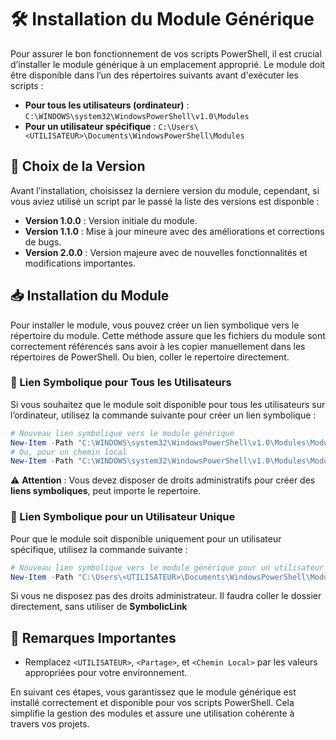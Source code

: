﻿# 🛠️ Installation du Module Générique

Pour assurer le bon fonctionnement de vos scripts PowerShell, il est crucial d’installer le module générique à un emplacement approprié. Le module doit être disponible dans l’un des répertoires suivants avant d'exécuter les scripts :

- **Pour tous les utilisateurs (ordinateur)** : `C:\WINDOWS\system32\WindowsPowerShell\v1.0\Modules`
- **Pour un utilisateur spécifique** : `C:\Users\<UTILISATEUR>\Documents\WindowsPowerShell\Modules`

## 🔢 Choix de la Version

Avant l’installation, choisissez la derniere version du module, cependant, si vous aviez utilisé un script par le passé la liste des versions est disponble :

- **Version 1.0.0** : Version initiale du module.
- **Version 1.1.0** : Mise à jour mineure avec des améliorations et corrections de bugs.
- **Version 2.0.0** : Version majeure avec de nouvelles fonctionnalités et modifications importantes.

## 📥 Installation du Module

Pour installer le module, vous pouvez créer un lien symbolique vers le répertoire du module. Cette méthode assure que les fichiers du module sont correctement référencés sans avoir à les copier manuellement dans les répertoires de PowerShell. Ou bien, coller le repertoire directement.

### 👥 Lien Symbolique pour Tous les Utilisateurs

Si vous souhaitez que le module soit disponible pour tous les utilisateurs sur l’ordinateur, utilisez la commande suivante pour créer un lien symbolique :

```powershell
# Nouveau lien symbolique vers le module générique
New-Item -Path "C:\WINDOWS\system32\WindowsPowerShell\v1.0\Modules\ModuleGenerics" -ItemType SymbolicLink -Target "\\serveur.domain.adds\<Partage>\ModuleGenerics\"
# Ou, pour un chemin local
New-Item -Path "C:\WINDOWS\system32\WindowsPowerShell\v1.0\Modules\ModuleGenerics" -ItemType SymbolicLink -Target '\<Chemin Local>\ModuleGenerics\'
```
⚠️ **Attention** : Vous devez disposer de droits administratifs pour créer des **liens symboliques**, peut importe le repertoire.

### 👤 Lien Symbolique pour un Utilisateur Unique
Pour que le module soit disponible uniquement pour un utilisateur spécifique, utilisez la commande suivante :

```powershell
# Nouveau lien symbolique vers le module générique pour un utilisateur spécifique
New-Item -Path "C:\Users\<UTILISATEUR>\Documents\WindowsPowerShell\Modules\ModuleGenerics" -ItemType SymbolicLink -Target '<Chemin Local>\ModuleGenerics\'
```
Si vous ne disposez pas des droits administrateur. Il faudra coller le dossier directement, sans utiliser de **SymbolicLink**

## 📌 Remarques Importantes

- Remplacez `<UTILISATEUR>`, `<Partage>`, et `<Chemin Local>` par les valeurs appropriées pour votre environnement.


En suivant ces étapes, vous garantissez que le module générique est installé correctement et disponible pour vos scripts PowerShell. Cela simplifie la gestion des modules et assure une utilisation cohérente à travers vos projets.